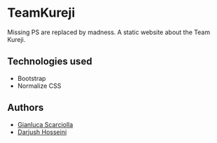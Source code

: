 # TeamKureji
Missing PS are replaced by madness.
A static website about the Team Kureji.


## Technologies used

- Bootstrap
- Normalize CSS

## Authors

- [Gianluca Scarciolla](https://github.com/gianlucascarciolla)
- [Darjush Hosseini](https://github.com/darjush96)
